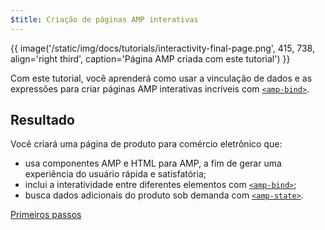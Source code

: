 ```yaml
---
$title: Criação de páginas AMP interativas
---
```


{{ image('/static/img/docs/tutorials/interactivity-final-page.png', 415, 738, align='right third', caption='Página AMP criada com este tutorial') }}

Com este tutorial, você aprenderá como usar a vinculação de dados e as expressões para criar páginas AMP interativas incríveis com [`<amp-bind>`](/pt_br/docs/reference/components/amp-bind.html).

## Resultado

Você criará uma página de produto para comércio eletrônico que:

- usa componentes AMP e HTML para AMP, a fim de gerar uma experiência do usuário rápida e satisfatória;
- inclui a interatividade entre diferentes elementos com [`<amp-bind>`](/pt_br/docs/reference/components/amp-bind.html);
- busca dados adicionais do produto sob demanda com [`<amp-state>`](/pt_br/docs/reference/components/amp-bind.html#state).


<div class="prev-next-buttons">
<a class="button" href="/pt_br/docs/interaction_dynamic/interactivity/prereqs-setup.html"><span class="arrow-next">Primeiros passos</span></a>
</div>
